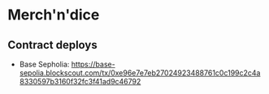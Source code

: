 # Merch'n'dice

## Contract deploys
- Base Sepholia: https://base-sepolia.blockscout.com/tx/0xe96e7e7eb27024923488761c0c199c2c4a8330597b3160f32fc3f41ad9c46792